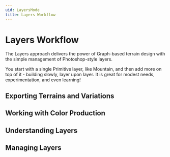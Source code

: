 ```yaml
---
uid: LayersMode
title: Layers Workflow
---
```

# Layers Workflow
The Layers approach delivers the power of Graph-based terrain design with the simple management of Photoshop-style layers.

You start with a single Primitive layer, like Mountain, and then add more on top of it - building slowly, layer upon layer. It is great for modest needs, experimentation, and even learning!

## Exporting Terrains and Variations
## Working with Color Production
## Understanding Layers
## Managing Layers
